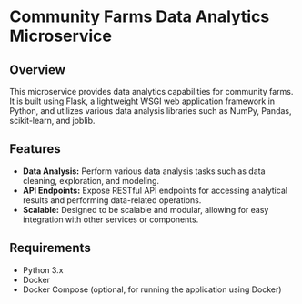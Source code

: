 # Community Farms Data Analytics Microservice

## Overview

This microservice provides data analytics capabilities for community farms. It is built using Flask, a lightweight WSGI web application framework in Python, and utilizes various data analysis libraries such as NumPy, Pandas, scikit-learn, and joblib.

## Features

- **Data Analysis:** Perform various data analysis tasks such as data cleaning, exploration, and modeling.
- **API Endpoints:** Expose RESTful API endpoints for accessing analytical results and performing data-related operations.
- **Scalable:** Designed to be scalable and modular, allowing for easy integration with other services or components.

## Requirements

- Python 3.x
- Docker
- Docker Compose (optional, for running the application using Docker)
